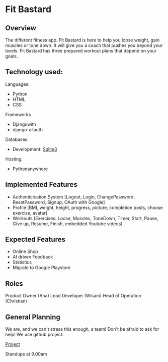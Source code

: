 # Fit Bastard

## Overview

The different fitness app. Fit Bastard is here to help you loose weight, gain muscles or tone down. 
It will give you a coach that pushes you beyond your levels. Fit Bastard has three prepared workout 
plans that depend on your goals. 

## Technology used:

Languages: 
- Python 
- HTML 
- CSS

Frameworks
- Djangowith
- django-allauth

Databases: 
- Development: [Sqlite3](https://sqlite.org/)


Hosting: 
- Pythonanywhere
	


## Implemented Features 

- Authenticication System
	[Logout, Login, ChangePassword, ResetPassword, Signup, OAuth with Google]
- Profile
	[BMI, weight, height, progress, picture, completion posts, choose exercise, avatar]
- Workouts
	[Exercises: Loose, Muscles, ToneDown, Timer, Start, Pause, Give up, Resume, Finish, embedded Youtube videos] 
	

## Expected Features

- Online Shop
- AI driven Feedback
- Statistics
- Migrate to Google Playstore

## Roles

Product Owner (Ana)
Lead Developer (Wisam)
Head of Operation (Christian)

## General Planning

We are, and we can't stress this enough, a team!
Don't be afraid to ask for help!
We use github project:


[Project](https://github.com/users/wirrexx/projects/1/views/7)

	
Standups at 9.00am











